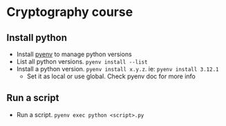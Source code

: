 # Cryptography course

## Install python

* Install [pyenv](https://github.com/pyenv/pyenv) to manage python versions 
* List all python versions. `pyenv install --list`
* Install a python version. `pyenv install x.y.z`. ie: `pyenv install 3.12.1`
    * Set it as local or use global. Check pyenv doc for more info

## Run a script
* Run a script. `pyenv exec python <script>.py`
